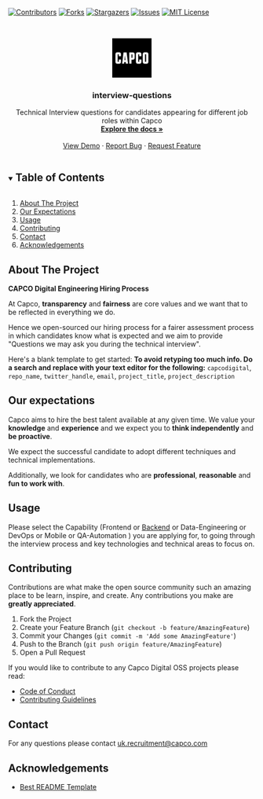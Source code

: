 [![Contributors][contributors-shield]][contributors-url]
[![Forks][forks-shield]][forks-url]
[![Stargazers][stars-shield]][stars-url]
[![Issues][issues-shield]][issues-url]
[![MIT License][license-shield]][license-url]

<!-- PROJECT LOGO -->
<br />
<p align="center">
  <a href="https://github.com/capcodigital/repo_name">
    <img src="images/logo.png" alt="Logo" width="80" height="80">
  </a>

  <h3 align="center">interview-questions</h3>

  <p align="center">
    Technical Interview questions for candidates appearing for different job roles within Capco
    <br />
    <a href="https://github.com/capcodigital/repo_name"><strong>Explore the docs »</strong></a>
    <br />
    <br />
    <a href="https://github.com/capcodigital/repo_name">View Demo</a>
    ·
    <a href="https://github.com/capcodigital/repo_name/issues">Report Bug</a>
    ·
    <a href="https://github.com/capcodigital/repo_name/issues">Request Feature</a>
  </p>
</p>

<!-- TABLE OF CONTENTS -->
<details open="open">
  <summary><h2 style="display: inline-block">Table of Contents</h2></summary>
  <ol>
    <li>
      <a href="#about-the-project">About The Project</a>
    </li>
    <li>
      <a href="#our-expectations">Our Expectations</a>
    </li>
    <li><a href="#usage">Usage</a></li>
    <li><a href="#contributing">Contributing</a></li>
    <li><a href="#contact">Contact</a></li>
    <li><a href="#acknowledgements">Acknowledgements</a></li>
  </ol>
</details>

<!-- ABOUT THE PROJECT -->
## About The Project
**CAPCO Digital Engineering Hiring Process**

At Capco, **transparency** and **fairness** are core values and we want that to be reflected in everything we do.

Hence we open-sourced our hiring process for a fairer assessment process in which candidates know what is expected and we aim to provide "Questions we may ask you during the technical interview".

Here's a blank template to get started:
**To avoid retyping too much info. Do a search and replace with your text editor for the following:**
`capcodigital`, `repo_name`, `twitter_handle`, `email`, `project_title`, `project_description`


## Our expectations

Capco aims to hire the best talent available at any given time. We value your **knowledge** and **experience** and we expect you to **think independently** and **be proactive**.

We expect the successful candidate to adopt different techniques and technical implementations.

Additionally, we look for candidates who are **professional**, **reasonable** and **fun to work with**.

## Usage

Please select the Capability 
(Frontend or 
[Backend](https://github.com/capcodigital/interview-questions/blob/main/backend.md#-backend-interview-questions) or 
Data-Engineering or 
DevOps or
Mobile or
QA-Automation
) you are applying for, to going through the interview process and key technologies and technical areas to focus on.

<!-- CONTRIBUTING -->
## Contributing

Contributions are what make the open source community such an amazing place to be learn, inspire, and create. Any contributions you make are **greatly appreciated**.

1. Fork the Project
2. Create your Feature Branch (`git checkout -b feature/AmazingFeature`)
3. Commit your Changes (`git commit -m 'Add some AmazingFeature'`)
4. Push to the Branch (`git push origin feature/AmazingFeature`)
5. Open a Pull Request

If you would like to contribute to any Capco Digital OSS projects please read:

* [Code of Conduct](https://github.com/capcodigital/.github/blob/master/CODE_OF_CONDUCT.md)
* [Contributing Guidelines](https://github.com/capcodigital/.github/blob/master/CONTRIBUTING.md)

<!-- LICENSE -->
## Contact

For any questions please contact uk.recruitment@capco.com

<!-- ACKNOWLEDGEMENTS -->
## Acknowledgements

* [Best README Template](https://github.com/othneildrew/Best-README-Template/blob/master/README.md)

<!-- MARKDOWN LINKS & IMAGES -->
<!-- https://www.markdownguide.org/basic-syntax/#reference-style-links -->
[contributors-shield]: https://img.shields.io/github/contributors/capcodigital/repo_name.svg?style=for-the-badge
[contributors-url]: https://github.com/capcodigital/repo_name/graphs/contributors
[forks-shield]: https://img.shields.io/github/forks/capcodigital/repo_name.svg?style=for-the-badge
[forks-url]: https://github.com/capcodigital/repo_name/network/members
[stars-shield]: https://img.shields.io/github/stars/capcodigital/repo_name.svg?style=for-the-badge
[stars-url]: https://github.com/capcodigital/repo_name/stargazers
[issues-shield]: https://img.shields.io/github/issues/capcodigital/repo_name.svg?style=for-the-badge
[issues-url]: https://github.com/capcodigital/repo_name/issues
[license-shield]: https://img.shields.io/github/license/capcodigital/repo_name.svg?style=for-the-badge
[license-url]: https://github.com/capcodigital/repo_name/blob/master/LICENSE
